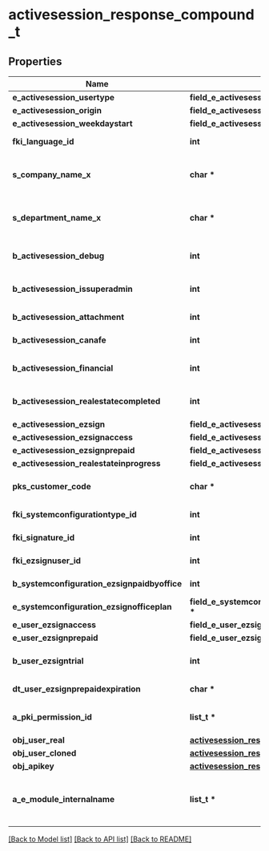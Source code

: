 # activesession_response_compound_t

## Properties
Name | Type | Description | Notes
------------ | ------------- | ------------- | -------------
**e_activesession_usertype** | **field_e_activesession_usertype_t \*** |  | 
**e_activesession_origin** | **field_e_activesession_origin_t \*** |  | 
**e_activesession_weekdaystart** | **field_e_activesession_weekdaystart_t \*** |  | 
**fki_language_id** | **int** | The unique ID of the Language.  Valid values:  |Value|Description| |-|-| |1|French| |2|English| | 
**s_company_name_x** | **char \*** | The Name of the Company in the language of the requester | 
**s_department_name_x** | **char \*** | The Name of the Department in the language of the requester | 
**b_activesession_debug** | **int** | Whether the active session is in debug or not | 
**b_activesession_issuperadmin** | **int** | Whether the active session is superadmin or not | 
**b_activesession_attachment** | **int** | Can access attachment when we clone a user | [optional] 
**b_activesession_canafe** | **int** | Can access canafe when we clone a user | [optional] 
**b_activesession_financial** | **int** | Can access financial element when we clone a user | [optional] 
**b_activesession_realestatecompleted** | **int** | Can access closed realestate folders when we clone a user | [optional] 
**e_activesession_ezsign** | **field_e_activesession_ezsign_t \*** |  | [optional] 
**e_activesession_ezsignaccess** | **field_e_activesession_ezsignaccess_t \*** |  | 
**e_activesession_ezsignprepaid** | **field_e_activesession_ezsignprepaid_t \*** |  | [optional] 
**e_activesession_realestateinprogress** | **field_e_activesession_realestateinprogress_t \*** |  | [optional] 
**pks_customer_code** | **char \*** | The customer code assigned to your account | 
**fki_systemconfigurationtype_id** | **int** | The unique ID of the Systemconfigurationtype | 
**fki_signature_id** | **int** | The unique ID of the Signature | [optional] 
**fki_ezsignuser_id** | **int** | The unique ID of the Ezsignuser | [optional] 
**b_systemconfiguration_ezsignpaidbyoffice** | **int** | Whether if Ezsign is paid by the company or not | [optional] 
**e_systemconfiguration_ezsignofficeplan** | **field_e_systemconfiguration_ezsignofficeplan_t \*** |  | [optional] 
**e_user_ezsignaccess** | **field_e_user_ezsignaccess_t \*** |  | 
**e_user_ezsignprepaid** | **field_e_user_ezsignprepaid_t \*** |  | [optional] 
**b_user_ezsigntrial** | **int** | Whether the User&#39;s eZsign subscription is a trial | [optional] 
**dt_user_ezsignprepaidexpiration** | **char \*** | The eZsign prepaid expiration date | [optional] 
**a_pki_permission_id** | **list_t \*** | An array of permissions granted to the user or api key | 
**obj_user_real** | [**activesession_response_compound_user_t**](activesession_response_compound_user.md) \* |  | 
**obj_user_cloned** | [**activesession_response_compound_user_t**](activesession_response_compound_user.md) \* |  | [optional] 
**obj_apikey** | [**activesession_response_compound_apikey_t**](activesession_response_compound_apikey.md) \* |  | [optional] 
**a_e_module_internalname** | **list_t \*** | An Array of Registered modules.  These are the modules that are Licensed to be used by the User or the API Key. | 

[[Back to Model list]](../README.md#documentation-for-models) [[Back to API list]](../README.md#documentation-for-api-endpoints) [[Back to README]](../README.md)


